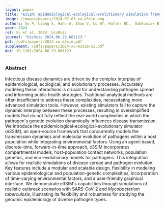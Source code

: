 ```yaml
---
layout: paper
title: "e3SIM: epidemiological-ecological-evolutionary simulation framework for genomic epidemiology"
image: /images/papers/2024-07-03-xu-e3sim.png
authors: Xu P, Liang S, Hahn A, Zhao V, Lo WT, Haller BC,  Sobkowiak B, Chitwood MH, Colijn C, Cohen T, Rhee KY, Messer PW, Wells MT, Clark AG, Kim J
year: 2024
ref: Xu et al. 2024. bioRxiv 
journal: "bioRxiv 2024.06.29.601123."
pdf: /pdfs/papers/2024-xu-e3sim.pdf
supplement: /pdfs/papers/2024-xu-e3sim-si.pdf
doi: 10.1101/2024.06.29.601123
---
```


### Abstract
Infectious disease dynamics are driven by the complex interplay of epidemiological, ecological, and evolutionary processes. Accurately modeling these interactions is crucial for understanding pathogen spread and informing public health strategies. Traditional analytical methods are often insufficient to address these complexities, necessitating more advanced simulation tools. However, existing simulators fail to capture the dynamic interplay between these processes, resulting in oversimplified models that do not fully reflect the real-world complexities in which the pathogen's genetic evolution dynamically influences disease transmission. We introduce the epidemiological-ecological-evolutionary simulator (e3SIM), an open-source framework that concurrently models the transmission dynamics and molecular evolution of pathogens within a host population while integrating environmental factors. Using an agent-based, discrete-time, forward-in-time approach, e3SIM incorporates compartmental models, host-population contact networks, population genetics, and eco-evolutionary models for pathogens. This integration allows for realistic simulations of disease spread and pathogen evolution. Key features include a modular and scalable design, flexibility in modeling various epidemiological and population-genetic complexities, incorporation of time-varying environmental factors, and a user-friendly graphical interface. We demonstrate e3SIM's capabilities through simulations of realistic outbreak scenarios with SARS-CoV-2 and *Mycobacterium tuberculosis*, illustrating its flexibility and robustness for studying the genomic epidemiology of diverse pathogen types.
